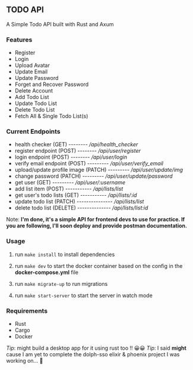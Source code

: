 ## TODO API

A Simple Todo API built with Rust and Axum

### Features

- Register
- Login
- Upload Avatar
- Update Email
- Update Password
- Forget and Recover Password
- Delete Account
- Add Todo List
- Update Todo List
- Delete Todo List
- Fetch All & Single Todo List(s)

### Current Endpoints

- health checker (GET) -------- */api/health_checker*
- register endpoint (POST) -------- */api/user/register*
- login endpoint (POST) -------- */api/user/login*
- verify email endpoint (POST) --------- */api/user/verify_email*
- upload/update profile image (PATCH) --------- */api/user/update/img*
- change password (PATCH) --------- */api/user/update/password*
- get user (GET) --------- */api/user/:username*
- add list item (POST) ----------- */api/lists/list*
- get user's todo lists (GET) ----------- */api/lists/:id*
- update todo list (PATCH) --------------- */api/lists/list*
- delete todo list (DELETE) -------------- */api/lists/list:id*

Note: **I'm done, it's a simple API for frontend devs to use for practice. If you are following, I'll soon deploy and provide postman documentation.**

### Usage

1. run `make install` to install dependencies

2. run `make dev` to start the docker container based on the config in the **docker-compose.yml** file

3. run `make migrate-up` to run migrations

4. run `make start-server` to start the server in watch mode


### Requirements

- Rust
- Cargo
- Docker

*Tip*: might build a desktop app for it using rust too !! 😀😀
*Tip*: I said **might** cause I am yet to complete the dolph-sso elixir & phoenix project I was working on... 👀
